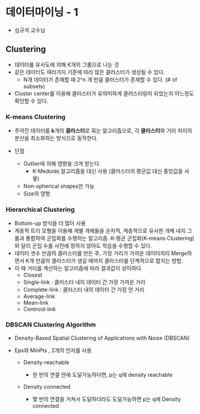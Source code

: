 # 데이터마이닝 - 1

- 심규석 교수님



## Clustering

- 데이터를 유사도에 의해 K개의 그룹으로 나눈 것 
- 같은 데이터도 여러가지 기준에 따라 많은 클러스터가 생성될 수 있다. 
  - N개 데이터가 존재할 때 2^n 개 만큼 클러스터가 존재할 수 있다. (# of subsets)
- Cluster center를 이용해 클러스터가 유의미하게 클러스터링이 되었는지 어느정도  확인할 수 있다. 

### K-means Clustering

- 주어진 데이터를 **k**개의 **클러스터**로 묶는 알고리즘으로, 각 **클러스터**와 거리 차이의 분산을 최소화하는 방식으로 동작한다.

- 단점
  - Outlier에 의해 영향을 크게 받는다.
    - K-Medoids 알고리즘을 대신 사용 (클러스터의 평균값 대신 중앙값을 사욯)
  - Non-spherical shapes만 가능 
  - Size의 영향 

### Hierarchical Clustering

- Bottom-up 방식을 더 많이 사용 
- 계층적 트리 모형을 이용해 개별 개체들을 순차적, 계층적으로 유사한 개체 내지 그룹과 통합하여 군집화를 수행하는 알고리즘. K-평균 군집화(K-means Clustering)와 달리 군집 수를 사전에 정하지 않아도 학습을 수행할 수 있다. 
- 데이터 갯수 만큼의 클러스터를 만든 후, 가장 거리가 가까운 데이터끼리 Merge하면서 K개 만큼의 클러스터가 생길 때까지 클러스터를 단계적으로 합치는 방법.
- 이 때 거리를 계산하는 알고리즘에 따라 결과값이 상이하다.
  - Closest
  - Single-link : 클러스터 내의 데이터 간 가장 가까운 거리
  - Complete-link : 클러스터 내의 데이터 간 가장 먼 거리 
  - Average-link
  - Mean-link
  - Centroid-link

### DBSCAN Clustering Algorithm

- Density-Based Spatial Clustering of Applications with Noise (DBSCAN)

- Eps와 MinPts , 2개의 인자를 사용 

  - Density-reachable

    - 한 번의 연결 안에 도달가능하다면, p는 q에 density reachable 

  - Density connected

    - 몇 번의 연결을 거쳐서 도달하더라도 도달가능하면 p는 q에 Density connected

